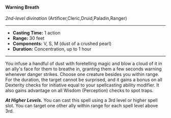 #### Warning Breath
*2nd-level divination* (Artificer,Cleric,Druid,Paladin,Ranger)
___
- **Casting Time:** 1 action
- **Range:** 30 feet
- **Components:** V, S, M (dust of a crushed pearl)
- **Duration:** Concentration, up to 1 hour
---
You infuse a handful of dust with foretelling magic
and blow a cloud of it in an ally's face for them to
breathe in, granting them a few seconds warning
whenever danger strikes. Choose one creature
besides you within range. For the duration, the
target cannot be surprised, and it gains a bonus on
all Dexterity checks for initiative equal to your
spellcasting ability modifier. It also gains advantage
on all Wisdom (Perception) checks to spot traps.

***At Higher Levels.*** You can cast this spell using a
3rd level or higher spell slot. You can target one
other ally within range for each spell level above
3rd. 
